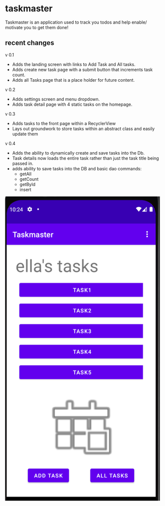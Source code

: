 # taskmaster

Taskmaster is an application used to track you todos and help enable/ motivate you to get them done!

## recent changes

v 0.1
* Adds the landing screen with links to Add Task and All tasks.
* Adds create new task page with a submit button that increments task count.
* Adds all Tasks page that is a place holder for future content.

v 0.2
* Adds settings screen and menu dropdown.
* Adds task detail page with 4 static tasks on the homepage.

v 0.3
* Adds tasks to the front page within a RecyclerView
* Lays out groundwork to store tasks within an abstract class and easily update them

v 0.4
* Adds the ability to dynamically create and save tasks into the Db.
* Task details now loads the entire task rather than just the task title being passed in.
* adds ability to save tasks into the DB and basic dao commands:
  * getAll
  * getCount
  * getById
  * insert

![image description](screenshots/homepage.PNG)
